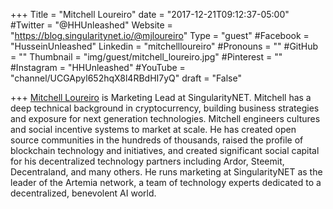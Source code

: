 +++
Title = "Mitchell Loureiro"
date = "2017-12-21T09:12:37-05:00"
#Twitter = "@HHUnleashed"
Website = "https://blog.singularitynet.io/@mjloureiro"
Type = "guest"
#Facebook = "HusseinUnleashed"
Linkedin = "mitchellloureiro"
#Pronouns = ""
#GitHub = ""
Thumbnail = "img/guest/mitchell_loureiro.jpg"
#Pinterest = ""
#Instagram = "HHUnleashed"
#YouTube = "channel/UCGApyl652hqX8l4RBdHI7yQ"
draft = "False"

+++
[Mitchell Loureiro](https://www.linkedin.com/in/mitchellloureiro/) is Marketing Lead at SingularityNET. Mitchell has a deep technical background in cryptocurrency, building business strategies and exposure for next generation technologies. Mitchell engineers cultures and social incentive systems to market at scale. He has created open source communities in the hundreds of thousands, raised the profile of blockchain technology and initiatives, and created significant social capital for his decentralized technology partners including Ardor, Steemit, Decentraland, and many others. He runs marketing at SingularityNET as the leader of the Artemia network, a team of technology experts dedicated to a decentralized, benevolent AI world.
